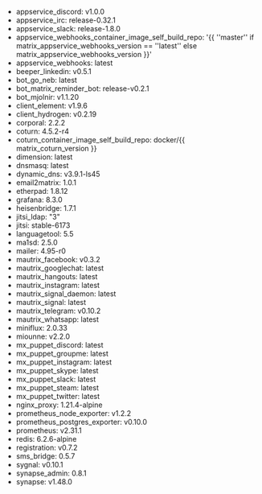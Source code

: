 * appservice_discord: v1.0.0
* appservice_irc: release-0.32.1
* appservice_slack: release-1.8.0
* appservice_webhooks_container_image_self_build_repo: '{{ ''master'' if matrix_appservice_webhooks_version == ''latest'' else matrix_appservice_webhooks_version }}'
* appservice_webhooks: latest
* beeper_linkedin: v0.5.1
* bot_go_neb: latest
* bot_matrix_reminder_bot: release-v0.2.1
* bot_mjolnir: v1.1.20
* client_element: v1.9.6
* client_hydrogen: v0.2.19
* corporal: 2.2.2
* coturn: 4.5.2-r4
* coturn_container_image_self_build_repo: docker/{{ matrix_coturn_version }}
* dimension: latest
* dnsmasq: latest
* dynamic_dns: v3.9.1-ls45
* email2matrix: 1.0.1
* etherpad: 1.8.12
* grafana: 8.3.0
* heisenbridge: 1.7.1
* jitsi_ldap: "3"
* jitsi: stable-6173
* languagetool: 5.5
* ma1sd: 2.5.0
* mailer: 4.95-r0
* mautrix_facebook: v0.3.2
* mautrix_googlechat: latest
* mautrix_hangouts: latest
* mautrix_instagram: latest
* mautrix_signal_daemon: latest
* mautrix_signal: latest
* mautrix_telegram: v0.10.2
* mautrix_whatsapp: latest
* miniflux: 2.0.33
* miounne: v2.2.0
* mx_puppet_discord: latest
* mx_puppet_groupme: latest
* mx_puppet_instagram: latest
* mx_puppet_skype: latest
* mx_puppet_slack: latest
* mx_puppet_steam: latest
* mx_puppet_twitter: latest
* nginx_proxy: 1.21.4-alpine
* prometheus_node_exporter: v1.2.2
* prometheus_postgres_exporter: v0.10.0
* prometheus: v2.31.1
* redis: 6.2.6-alpine
* registration: v0.7.2
* sms_bridge: 0.5.7
* sygnal: v0.10.1
* synapse_admin: 0.8.1
* synapse: v1.48.0
